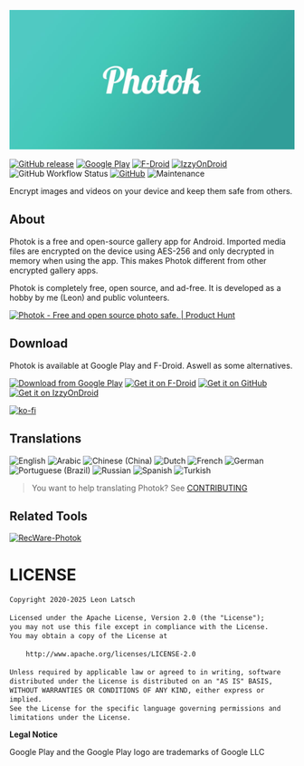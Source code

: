 ![Photok](fastlane/metadata/android/en-US/images/featureGraphic.jpg)

[![GitHub release](https://img.shields.io/github/v/release/leonlatsch/Photok.svg?logo=github&label=GitHub)](https://github.com/leonlatsch/Photok/releases/latest)
[![Google Play](https://img.shields.io/endpoint?color=green&logo=google-play&logoColor=white&url=https%3A%2F%2Fplay.cuzi.workers.dev%2Fplay%3Fi%3Ddev.leonlatsch.photok%26l%3DGPlay%26m%3D%24version)](https://play.google.com/store/apps/details?id=dev.leonlatsch.photok)
[![F-Droid](https://img.shields.io/f-droid/v/dev.leonlatsch.photok.svg?logo=f-droid&label=F-Droid)](https://f-droid.org/packages/dev.leonlatsch.photok/)
[![IzzyOnDroid](https://img.shields.io/f-droid/v/dev.leonlatsch.photok.svg?logo=f-droid&label=IzzyOnDroid&baseUrl=https%3A%2F%2Fapt.izzysoft.de%2Ffdroid)](https://apt.izzysoft.de/fdroid/index/apk/dev.leonlatsch.photok)
![GitHub Workflow Status](https://img.shields.io/github/actions/workflow/status/leonlatsch/Photok/android.yml?branch=develop)
[![GitHub](https://img.shields.io/github/license/leonlatsch/Photok)](./LICENSE)
![Maintenance](https://img.shields.io/maintenance/yes/2025)

Encrypt images and videos on your device and keep them safe from others.

## About
Photok is a free and open-source gallery app for Android.
Imported media files are encrypted on the device using AES-256 and only decrypted in memory when using the app.
This makes Photok different from other encrypted gallery apps.

Photok is completely free, open source, and ad-free. It is developed as a hobby by me (Leon) and public volunteers.

<a href="https://www.producthunt.com/posts/photok?utm_source=badge-featured&utm_medium=badge&utm_souce=badge-photok" target="_blank">
    <img src="https://api.producthunt.com/widgets/embed-image/v1/featured.svg?post_id=275764&theme=light" alt="Photok - Free and open source photo safe. | Product Hunt" width="250" height="54" />
</a>

## Download
Photok is available at Google Play and F-Droid. Aswell as some alternatives.

[<img src="https://play.google.com/intl/en_us/badges/images/generic/en_badge_web_generic.png" 
      alt="Download from Google Play" 
      height="80">](https://play.google.com/store/apps/details?id=dev.leonlatsch.photok)
[<img src="https://fdroid.gitlab.io/artwork/badge/get-it-on.png"
      alt="Get it on F-Droid"
      height="80">](https://f-droid.org/packages/dev.leonlatsch.photok/)
[<img src="https://raw.githubusercontent.com/andOTP/andOTP/master/assets/badges/get-it-on-github.png" 
      alt="Get it on GitHub" 
      height="80">](https://github.com/leonlatsch/Photok/releases/latest)
[<img src="https://gitlab.com/IzzyOnDroid/repo/-/raw/master/assets/IzzyOnDroid.png" 
      alt="Get it on IzzyOnDroid" 
      height="80">](https://apt.izzysoft.de/fdroid/index/apk/dev.leonlatsch.photok)

[![ko-fi](https://ko-fi.com/img/githubbutton_sm.svg)](https://ko-fi.com/D1D1UPJIV)

## Translations
<!-- BEGIN-TRANSLATIONS -->
![English](https://img.shields.io/badge/English-100%25-brightgreen)
![Arabic](https://img.shields.io/badge/Arabic-69%25-orange)
![Chinese (China)](https://img.shields.io/badge/Chinese%20(China)-100%25-brightgreen)
![Dutch](https://img.shields.io/badge/Dutch-69%25-orange)
![French](https://img.shields.io/badge/French-81%25-yellow)
![German](https://img.shields.io/badge/German-100%25-brightgreen)
![Portuguese (Brazil)](https://img.shields.io/badge/Portuguese%20(Brazil)-67%25-orange)
![Russian](https://img.shields.io/badge/Russian-81%25-yellow)
![Spanish](https://img.shields.io/badge/Spanish-84%25-yellow)
![Turkish](https://img.shields.io/badge/Turkish-100%25-brightgreen)
<!-- END-TRANSLATIONS -->

> You want to help translating Photok? See [CONTRIBUTING](CONTRIBUTING.md#Translations)

## Related Tools

[![RecWare-Photok](https://github-readme-stats.vercel.app/api/pin/?username=Blk-S-Bellamy&repo=RecWare-Photok&show_owner=true&theme=transparent)](https://github.com/Blk-S-Bellamy/RecWare-Photok)

LICENSE
=======
    Copyright 2020-2025 Leon Latsch

    Licensed under the Apache License, Version 2.0 (the "License");
    you may not use this file except in compliance with the License.
    You may obtain a copy of the License at

        http://www.apache.org/licenses/LICENSE-2.0

    Unless required by applicable law or agreed to in writing, software
    distributed under the License is distributed on an "AS IS" BASIS,
    WITHOUT WARRANTIES OR CONDITIONS OF ANY KIND, either express or implied.
    See the License for the specific language governing permissions and
    limitations under the License.


**Legal Notice**

Google Play and the Google Play logo are trademarks of Google LLC
